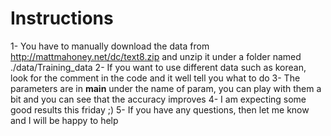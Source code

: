 # Instructions

1- You have to manually download the data from http://mattmahoney.net/dc/text8.zip and unzip it under a folder named ./data/Training_data
2- If you want to use different data such as korean, look for the comment in the code and it well tell you what to do
3- The parameters are in __main__ under the name of param, you can play with them a bit and you can see that the accuracy improves
4- I am expecting some good results this friday ;)
5- If you have any questions, then let me know and I will be happy to help
